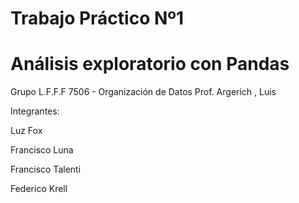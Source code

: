 # Trabajo Práctico Nº1
# Análisis exploratorio con Pandas

Grupo L.F.F.F
7506 - Organización de Datos
Prof. Argerich , Luis 

Integrantes:

Luz Fox

Francisco Luna

Francisco Talenti

Federico Krell




